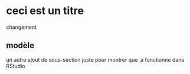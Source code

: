 # ceci est un titre
changement
## modèle
un autre ajout de sous-section
juste pour montrer que ¸a fonctionne dans RStudio
